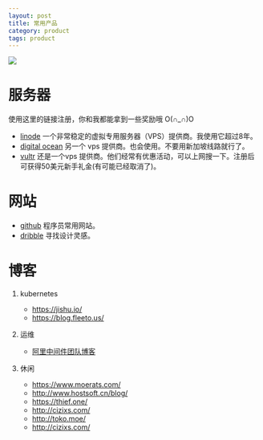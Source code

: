 ```yaml
---
layout: post
title: 常用产品
category: product
tags: product
---
```


![](https://cdn.kelu.org/blog/tags/tools.jpg)

# 服务器

使用这里的链接注册，你和我都能拿到一些奖励哦 O(∩_∩)O 

* [linode](https://www.linode.com/?r=c4c86a6134a7ff2cb58f7b0cdeeb8295a71482d2) 一个非常稳定的虚拟专用服务器（VPS）提供商。我使用它超过8年。
* [digital ocean](https://m.do.co/c/f595b7f62cc7) 另一个 vps 提供商。也会使用。不要用新加坡线路就行了。
* [vultr](https://www.vultr.com/?ref=7308830) 还是一个vps 提供商。他们经常有优惠活动，可以上网搜一下。注册后可获得50美元新手礼金(有可能已经取消了)。



# 网站

* [github](https://github.com/kelvinblood) 程序员常用网站。
* [dribble](https://dribbble.com/) 寻找设计灵感。


# 博客

1. kubernetes

   * <https://jishu.io/>
   * <https://blog.fleeto.us/>
2. 运维

   * [阿里中间件团队博客](http://jm.taobao.org/)
3. 休闲
   * <https://www.moerats.com/>
   * <http://www.hostsoft.cn/blog/>
   * <https://thief.one/>
   * <http://cizixs.com/>
   * <http://toko.moe/>
   * <http://cizixs.com/>